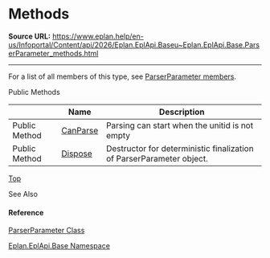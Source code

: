 # Methods

**Source URL:** https://www.eplan.help/en-us/Infoportal/Content/api/2026/Eplan.EplApi.Baseu~Eplan.EplApi.Base.ParserParameter_methods.html

---

For a list of all members of this type, see [ParserParameter members](Eplan.EplApi.Baseu~Eplan.EplApi.Base.ParserParameter_members.html).

Public Methods

|  | Name | Description |
| --- | --- | --- |
| Public Method | [CanParse](Eplan.EplApi.Baseu~Eplan.EplApi.Base.ParserParameter~CanParse.html) | Parsing can start when the unitid is not empty |
| Public Method | [Dispose](Eplan.EplApi.Baseu~Eplan.EplApi.Base.ParserParameter~Dispose().html) | Destructor for deterministic finalization of ParserParameter object. |

[Top](#top)

See Also

#### Reference

[ParserParameter Class](Eplan.EplApi.Baseu~Eplan.EplApi.Base.ParserParameter.html)
  
[Eplan.EplApi.Base Namespace](Eplan.EplApi.Baseu~Eplan.EplApi.Base_namespace.html)